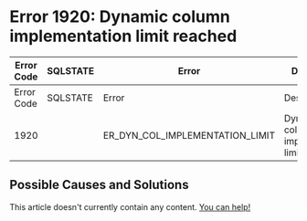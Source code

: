 
# Error 1920: Dynamic column implementation limit reached


| Error Code | SQLSTATE | Error | Description |
| --- | --- | --- | --- |
| Error Code | SQLSTATE | Error | Description |
| 1920 |  | ER_DYN_COL_IMPLEMENTATION_LIMIT | Dynamic column implementation limit reached |




## Possible Causes and Solutions


This article doesn't currently contain any content. [You can help!](/en/writing-and-editing-knowledge-base-articles/)

